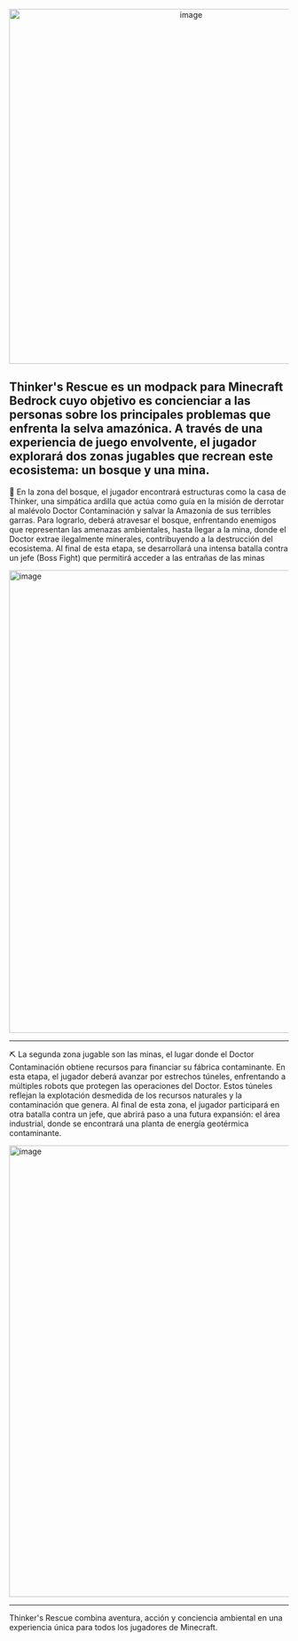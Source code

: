 
<p align="center">
  <img src="https://github.com/user-attachments/assets/5e669665-e426-4e5b-9954-f401db0ac031" alt="image" width="640" height="640">
</p>

Thinker's Rescue es un modpack para Minecraft Bedrock cuyo objetivo es concienciar a las personas sobre los principales problemas que enfrenta la selva amazónica. A través de una experiencia de juego envolvente, el jugador explorará dos zonas jugables que recrean este ecosistema: un bosque y una mina.
------------------------------------------------------------------------------------------------------------------------------------------------------------------------------------------------------------------------------------------------------
🌳 En la zona del bosque, el jugador encontrará estructuras como la casa de Thinker, una simpática ardilla que actúa como guía en la misión de derrotar al malévolo Doctor Contaminación y salvar la Amazonía de sus terribles garras. Para lograrlo, deberá atravesar el bosque, enfrentando enemigos que representan las amenazas ambientales, hasta llegar a la mina, donde el Doctor extrae ilegalmente minerales, contribuyendo a la destrucción del ecosistema. Al final de esta etapa, se desarrollará una intensa batalla contra un jefe (Boss Fight) que permitirá acceder a las entrañas de las minas

<img width="1600" height="834" alt="image" src="https://github.com/user-attachments/assets/94f386e5-7e63-4471-952d-ec44af2eb69c" />

------------------------------------------------------------------------------------------------------------------------------------------------------------------------------------------------------------------------------------------------------
⛏️ La segunda zona jugable son las minas, el lugar donde el Doctor Contaminación obtiene recursos para financiar su fábrica contaminante. En esta etapa, el jugador deberá avanzar por estrechos túneles, enfrentando a múltiples robots que protegen las operaciones del Doctor. Estos túneles reflejan la explotación desmedida de los recursos naturales y la contaminación que genera. Al final de esta zona, el jugador participará en otra batalla contra un jefe, que abrirá paso a una futura expansión: el área industrial, donde se encontrará una planta de energía geotérmica contaminante.

<img width="1600" height="814" alt="image" src="https://github.com/user-attachments/assets/c9febf52-7d41-4060-b1f0-623c8de2b457" />

------------------------------------------------------------------------------------------------------------------------------------------------------------------------------------------------------------------------------------------------------
Thinker's Rescue combina aventura, acción y conciencia ambiental en una experiencia única para todos los jugadores de Minecraft.
